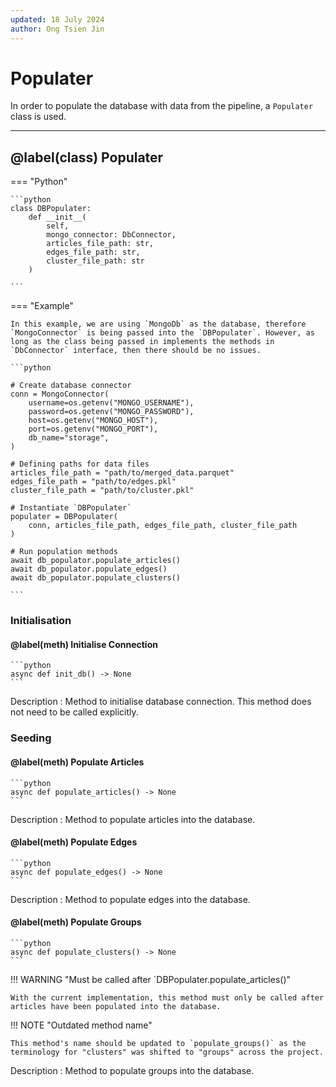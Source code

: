 ```yaml
---
updated: 18 July 2024
author: Ong Tsien Jin
---
```


# Populater

In order to populate the database with data from the pipeline, a `Populater` class is used.

---

## @label(class) Populater

=== "Python"

    ```python
    class DBPopulater:
        def __init__(
            self,
            mongo_connector: DbConnector,
            articles_file_path: str,
            edges_file_path: str,
            cluster_file_path: str
        )

    ```

=== "Example"

    In this example, we are using `MongoDb` as the database, therefore `MongoConnector` is being passed into the `DBPopulater`. However, as long as the class being passed in implements the methods in `DbConnector` interface, then there should be no issues.

    ```python

    # Create database connector
    conn = MongoConnector(
        username=os.getenv("MONGO_USERNAME"),
        password=os.getenv("MONGO_PASSWORD"),
        host=os.getenv("MONGO_HOST"),
        port=os.getenv("MONGO_PORT"),
        db_name="storage",
    )

    # Defining paths for data files
    articles_file_path = "path/to/merged_data.parquet"
    edges_file_path = "path/to/edges.pkl"
    cluster_file_path = "path/to/cluster.pkl"

    # Instantiate `DBPopulater`
    populater = DBPopulater(
        conn, articles_file_path, edges_file_path, cluster_file_path
    )

    # Run population methods
    await db_populator.populate_articles()
    await db_populator.populate_edges()
    await db_populator.populate_clusters()

    ```

### Initialisation

#### @label(meth) Initialise Connection

    ```python
    async def init_db() -> None
    ```

Description
: Method to initialise database connection. This method does not need to be called explicitly.

### Seeding

#### @label(meth) Populate Articles

    ```python
    async def populate_articles() -> None
    ```

Description
: Method to populate articles into the database.

#### @label(meth) Populate Edges

    ```python
    async def populate_edges() -> None
    ```

Description
: Method to populate edges into the database.

#### @label(meth) Populate Groups

    ```python
    async def populate_clusters() -> None
    ```

!!! WARNING "Must be called after `DBPopulater.populate_articles()"

    With the current implementation, this method must only be called after articles have been populated into the database.

!!! NOTE "Outdated method name"

    This method's name should be updated to `populate_groups()` as the terminology for "clusters" was shifted to "groups" across the project.

Description
: Method to populate groups into the database.
